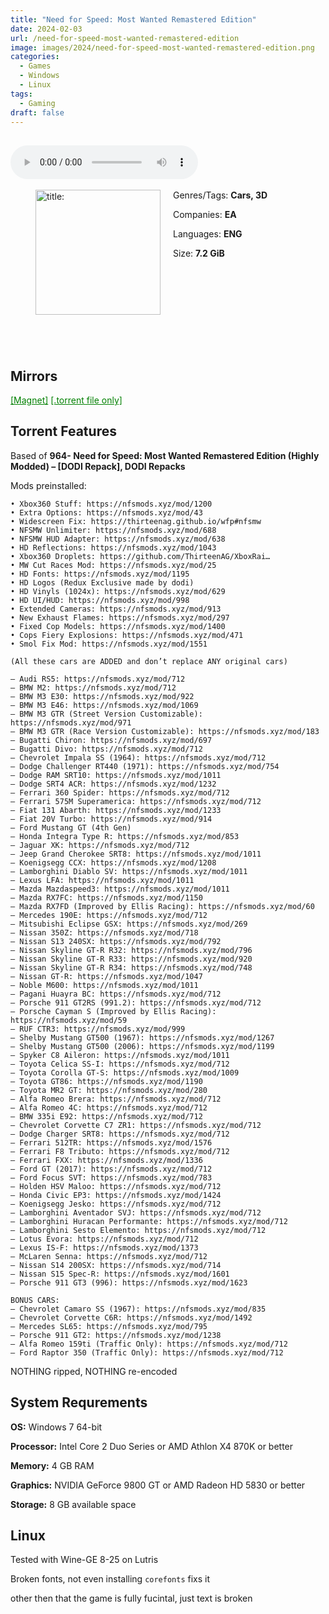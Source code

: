 ```yaml
---
title: "Need for Speed: Most Wanted Remastered Edition"
date: 2024-02-03
url: /need-for-speed-most-wanted-remastered-edition
image: images/2024/need-for-speed-most-wanted-remastered-edition.png
categories:
  - Games
  - Windows
  - Linux
tags:
  - Gaming
draft: false
---
```

##
<style>
  body.dark-mode,
  body.dark-mode main * {
    background: url('/images/2024/need-for-speed-most-wanted-remastered-edition.webp') center center fixed no-repeat;
    background-size: 100% 100%;
    background-size: cover;
    color: #f5f5f5;
  }
</style>
<script>
    document.addEventListener('DOMContentLoaded', function () {
        var body = document.body;
        var switcher = document.querySelector('.js-toggle');
                body.classList.add('dark-mode');
                // Save user preference in storage
                localStorage.setItem('darkMode', 'true');
            
        });
</script>

<audio controls autoplay>
  <source src="/audio/need-for-speed-most-wanted-remastered-edition.mp3" type="audio/mp3">
  Your browser does not support the audio tag.
</audio>⠀⠀⠀
⠀
<figure style="float: left; margin-right: 20px;">
  <img src="/images/2024/need-for-speed-most-wanted-remastered-edition.png" alt="title: "Cuphead"" style="width: 200px;">
</figure>

Genres/Tags: **Cars, 3D**

Companies: **EA**

Languages: **ENG**

Size: **7.2 GiB**

# ⠀
# ⠀

## Mirrors
<a href="magnet:?xt=urn:btih:BSYKDZ7NTKM2SOKCKSHVOLQ3AWTSUJI6&dn=Need%20For%20Speed%20Most%20Wanted%20Remaster%20Edition" style="color: green;">[Magnet]</a>
<a href="https://www.dropbox.com/scl/fi/5e55ne89jleipmpywonz4/Need-For-Speed-Most-Wanted-Remaster-Edition.torrent?rlkey=3t8fliwkgdferxsst8tq2jxnx&dl=1" style="color: green;">[.torrent file only]</a>

## Torrent Features
Based of **964- Need for Speed: Most Wanted Remastered Edition (Highly Modded) – [DODI Repack], DODI Repacks**

Mods preinstalled:

```
• Xbox360 Stuff: https://nfsmods.xyz/mod/1200
• Extra Options: https://nfsmods.xyz/mod/43
• Widescreen Fix: https://thirteenag.github.io/wfp#nfsmw
• NFSMW Unlimiter: https://nfsmods.xyz/mod/688
• NFSMW HUD Adapter: https://nfsmods.xyz/mod/638
• HD Reflections: https://nfsmods.xyz/mod/1043
• Xbox360 Droplets: https://github.com/ThirteenAG/XboxRai…
• MW Cut Races Mod: https://nfsmods.xyz/mod/25
• HD Fonts: https://nfsmods.xyz/mod/1195
• HD Logos (Redux Exclusive made by dodi)
• HD Vinyls (1024x): https://nfsmods.xyz/mod/629
• HD UI/HUD: https://nfsmods.xyz/mod/998
• Extended Cameras: https://nfsmods.xyz/mod/913
• New Exhaust Flames: https://nfsmods.xyz/mod/297
• Fixed Cop Models: https://nfsmods.xyz/mod/1400
• Cops Fiery Explosions: https://nfsmods.xyz/mod/471
• Smol Fix Mod: https://nfsmods.xyz/mod/1551

(All these cars are ADDED and don’t replace ANY original cars)

– Audi RS5: https://nfsmods.xyz/mod/712
– BMW M2: https://nfsmods.xyz/mod/712
– BMW M3 E30: https://nfsmods.xyz/mod/922
– BMW M3 E46: https://nfsmods.xyz/mod/1069
– BMW M3 GTR (Street Version Customizable): https://nfsmods.xyz/mod/971
– BMW M3 GTR (Race Version Customizable): https://nfsmods.xyz/mod/183
– Bugatti Chiron: https://nfsmods.xyz/mod/697
– Bugatti Divo: https://nfsmods.xyz/mod/712
– Chevrolet Impala SS (1964): https://nfsmods.xyz/mod/712
– Dodge Challenger RT440 (1971): https://nfsmods.xyz/mod/754
– Dodge RAM SRT10: https://nfsmods.xyz/mod/1011
– Dodge SRT4 ACR: https://nfsmods.xyz/mod/1232
– Ferrari 360 Spider: https://nfsmods.xyz/mod/712
– Ferrari 575M Superamerica: https://nfsmods.xyz/mod/712
– Fiat 131 Abarth: https://nfsmods.xyz/mod/1233
– Fiat 20V Turbo: https://nfsmods.xyz/mod/914
– Ford Mustang GT (4th Gen)
– Honda Integra Type R: https://nfsmods.xyz/mod/853
– Jaguar XK: https://nfsmods.xyz/mod/712
– Jeep Grand Cherokee SRT8: https://nfsmods.xyz/mod/1011
– Koenigsegg CCX: https://nfsmods.xyz/mod/1208
– Lamborghini Diablo SV: https://nfsmods.xyz/mod/1011
– Lexus LFA: https://nfsmods.xyz/mod/1011
– Mazda Mazdaspeed3: https://nfsmods.xyz/mod/1011
– Mazda RX7FC: https://nfsmods.xyz/mod/1150
– Mazda RX7FD (Improved by Ellis Racing): https://nfsmods.xyz/mod/60
– Mercedes 190E: https://nfsmods.xyz/mod/712
– Mitsubishi Eclipse GSX: https://nfsmods.xyz/mod/269
– Nissan 350Z: https://nfsmods.xyz/mod/718
– Nissan S13 240SX: https://nfsmods.xyz/mod/792
– Nissan Skyline GT-R R32: https://nfsmods.xyz/mod/796
– Nissan Skyline GT-R R33: https://nfsmods.xyz/mod/920
– Nissan Skyline GT-R R34: https://nfsmods.xyz/mod/748
– Nissan GT-R: https://nfsmods.xyz/mod/1047
– Noble M600: https://nfsmods.xyz/mod/1011
– Pagani Huayra BC: https://nfsmods.xyz/mod/712
– Porsche 911 GT2RS (991.2): https://nfsmods.xyz/mod/712
– Porsche Cayman S (Improved by Ellis Racing): https://nfsmods.xyz/mod/59
– RUF CTR3: https://nfsmods.xyz/mod/999
– Shelby Mustang GT500 (1967): https://nfsmods.xyz/mod/1267
– Shelby Mustang GT500 (2006): https://nfsmods.xyz/mod/1199
– Spyker C8 Aileron: https://nfsmods.xyz/mod/1011
– Toyota Celica SS-I: https://nfsmods.xyz/mod/712
– Toyota Corolla GT-S: https://nfsmods.xyz/mod/1009
– Toyota GT86: https://nfsmods.xyz/mod/1190
– Toyota MR2 GT: https://nfsmods.xyz/mod/280
– Alfa Romeo Brera: https://nfsmods.xyz/mod/712
– Alfa Romeo 4C: https://nfsmods.xyz/mod/712
– BMW 335i E92: https://nfsmods.xyz/mod/712
– Chevrolet Corvette C7 ZR1: https://nfsmods.xyz/mod/712
– Dodge Charger SRT8: https://nfsmods.xyz/mod/712
– Ferrari 512TR: https://nfsmods.xyz/mod/1576
– Ferrari F8 Tributo: https://nfsmods.xyz/mod/712
– Ferrari FXX: https://nfsmods.xyz/mod/1336
– Ford GT (2017): https://nfsmods.xyz/mod/712
– Ford Focus SVT: https://nfsmods.xyz/mod/783
– Holden HSV Maloo: https://nfsmods.xyz/mod/712
– Honda Civic EP3: https://nfsmods.xyz/mod/1424
– Koenigsegg Jesko: https://nfsmods.xyz/mod/712
– Lamborghini Aventador SVJ: https://nfsmods.xyz/mod/712
– Lamborghini Huracan Performante: https://nfsmods.xyz/mod/712
– Lamborghini Sesto Elemento: https://nfsmods.xyz/mod/712
– Lotus Evora: https://nfsmods.xyz/mod/712
– Lexus IS-F: https://nfsmods.xyz/mod/1373
– McLaren Senna: https://nfsmods.xyz/mod/712
– Nissan S14 200SX: https://nfsmods.xyz/mod/714
– Nissan S15 Spec-R: https://nfsmods.xyz/mod/1601
– Porsche 911 GT3 (996): https://nfsmods.xyz/mod/1623

BONUS CARS:
– Chevrolet Camaro SS (1967): https://nfsmods.xyz/mod/835
– Chevrolet Corvette C6R: https://nfsmods.xyz/mod/1492
– Mercedes SL65: https://nfsmods.xyz/mod/795
– Porsche 911 GT2: https://nfsmods.xyz/mod/1238
– Alfa Romeo 159ti (Traffic Only): https://nfsmods.xyz/mod/712
– Ford Raptor 350 (Traffic Only): https://nfsmods.xyz/mod/712
```

NOTHING ripped, NOTHING re-encoded

## System Requrements
**OS:** Windows 7 64-bit

**Processor:** Intel Core 2 Duo Series or AMD Athlon X4 870K or better

**Memory:** 4 GB RAM

**Graphics:** NVIDIA GeForce 9800 GT or AMD Radeon HD 5830 or better

**Storage:** 8 GB available space

## Linux

Tested with Wine-GE 8-25 on Lutris

Broken fonts, not even installing `corefonts` fixs it

other then that the game is fully fucintal, just text is broken